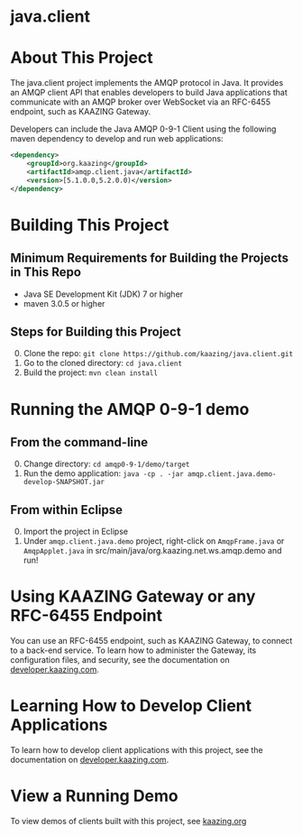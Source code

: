 # java.client

# About This Project

The java.client project implements the AMQP protocol in Java. It provides an AMQP client API that enables developers to build Java applications that communicate with an AMQP broker over WebSocket via an RFC-6455 endpoint, such as KAAZING Gateway.

Developers can include the Java AMQP 0-9-1 Client using the following maven dependency to develop and run web applications:

```xml
<dependency>
    <groupId>org.kaazing</groupId>
    <artifactId>amqp.client.java</artifactId>
    <version>[5.1.0.0,5.2.0.0)</version>
</dependency>

```

# Building This Project

## Minimum Requirements for Building the Projects in This Repo

* Java SE Development Kit (JDK) 7 or higher
* maven 3.0.5 or higher

## Steps for Building this Project

0. Clone the repo: ```git clone https://github.com/kaazing/java.client.git```
0. Go to the cloned directory: ```cd java.client```
0. Build the project: ```mvn clean install```

# Running the AMQP 0-9-1 demo

## From the command-line
0. Change directory: ```cd amqp0-9-1/demo/target```
0. Run the demo application: ```java -cp . -jar amqp.client.java.demo-develop-SNAPSHOT.jar```

## From within Eclipse
0. Import the project in Eclipse
0. Under `amqp.client.java.demo` project, right-click on `AmqpFrame.java` or `AmqpApplet.java` in
src/main/java/org.kaazing.net.ws.amqp.demo and run!

# Using KAAZING Gateway or any RFC-6455 Endpoint

You can use an RFC-6455 endpoint, such as KAAZING Gateway, to connect to a back-end service. To learn how to administer the Gateway, its configuration files, and security, see the documentation on [developer.kaazing.com](http://developer.kaazing.com/documentation/5.0/index.html).

# Learning How to Develop Client Applications

To learn how to develop client applications with this project, see the documentation on [developer.kaazing.com](http://developer.kaazing.com/documentation/5.0/index.html).

# View a Running Demo

To view demos of clients built with this project, see [kaazing.org](http://kaazing.org/)
